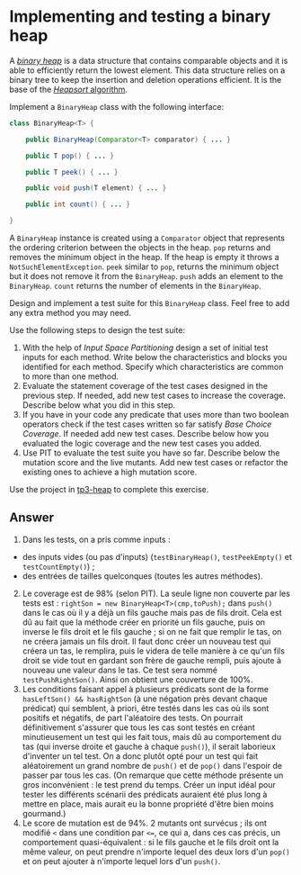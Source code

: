 # Implementing and testing a binary heap

A [*binary heap*](https://en.wikipedia.org/wiki/Binary_heap) is a data structure that contains comparable objects and it is able to efficiently return the lowest element.
This data structure relies on a binary tree to keep the insertion and deletion operations efficient. It is the base of the [*Heapsort* algorithm](https://en.wikipedia.org/wiki/Heapsort).

Implement a `BinaryHeap` class with the following interface:

```java
class BinaryHeap<T> {

    public BinaryHeap(Comparator<T> comparator) { ... }

    public T pop() { ... }

    public T peek() { ... }

    public void push(T element) { ... }

    public int count() { ... }

}
```

A `BinaryHeap` instance is created using a `Comparator` object that represents the ordering criterion between the objects in the heap.
`pop` returns and removes the minimum object in the heap. If the heap is empty it throws a `NotSuchElementException`.
`peek` similar to `pop`, returns the minimum object but it does not remove it from the `BinaryHeap`.
`push` adds an element to the `BinaryHeap`.
`count` returns the number of elements in the `BinaryHeap`.

Design and implement a test suite for this `BinaryHeap` class.
Feel free to add any extra method you may need.

Use the following steps to design the test suite:

1. With the help of *Input Space Partitioning* design a set of initial test inputs for each method. Write below the characteristics and blocks you identified for each method. Specify which characteristics are common to more than one method.
2. Evaluate the statement coverage of the test cases designed in the previous step. If needed, add new test cases to increase the coverage. Describe below what you did in this step.
3. If you have in your code any predicate that uses more than two boolean operators check if the test cases written so far satisfy *Base Choice Coverage*. If needed add new test cases. Describe below how you evaluated the logic coverage and the new test cases you added.
4. Use PIT to evaluate the test suite you have so far. Describe below the mutation score and the live mutants. Add new test cases or refactor the existing ones to achieve a high mutation score.

Use the project in [tp3-heap](../code/tp3-heap) to complete this exercise.

## Answer
1. Dans les tests, on a pris comme inputs :
- des inputs vides (ou pas d'inputs) (`testBinaryHeap()`, `testPeekEmpty()` et `testCountEmpty()`) ;
- des entrées de tailles quelconques (toutes les autres méthodes).
2. Le coverage est de 98% (selon PIT). La seule ligne non couverte par les tests est : ``rightSon = new BinaryHeap<T>(cmp,toPush);`` dans ``push()`` dans le cas où il y a déjà un fils gauche mais pas de fils droit. Cela est dû au fait que la méthode créer en priorité un fils gauche, puis on inverse le fils droit et le fils gauche ; si on ne fait que remplir le tas, on ne créera jamais un fils droit. Il faut donc créer un nouveau test qui créera un tas, le remplira, puis le videra de telle manière à ce qu'un fils droit se vide tout en gardant son frère de gauche rempli, puis ajoute à nouveau une valeur dans le tas. Ce test sera nommé `testPushRightSon()`. Ainsi on obtient une couverture de 100%.
3. Les conditions faisant appel à plusieurs prédicats sont de la forme ``hasLeftSon() && hasRightSon`` (à une négation près devant chaque prédicat) qui semblent, à priori, être testés dans les cas où ils sont positifs et négatifs, de part l'aléatoire des tests. On pourrait définitivement s'assurer que tous les cas sont testés en créant minutieusement un test qui les fait tous, mais dû au comportement du tas (qui inverse droite et gauche à chaque ``push()``), il serait laborieux d'inventer un tel test. On a donc plutôt opté pour un test qui fait aléatoirement un grand nombre de ``push()`` et de ``pop()`` dans l'espoir de passer par tous les cas. (On remarque que cette méthode présente un gros inconvénient : le test prend du temps. Créer un input idéal pour tester les différents scénarii des prédicats auraient été plus long à mettre en place, mais aurait eu la bonne propriété d'être bien moins gourmand.)
4. Le score de mutation est de 94%. 2 mutants ont survécus ; ils ont modifié ``<`` dans une condition par ``<=``, ce qui a, dans ces cas précis, un comportement quasi-équivalent : si le fils gauche et le fils droit ont la même valeur, on peut prendre n'importe lequel des deux lors d'un ``pop()`` et on peut ajouter à n'importe lequel lors d'un ``push()``.

